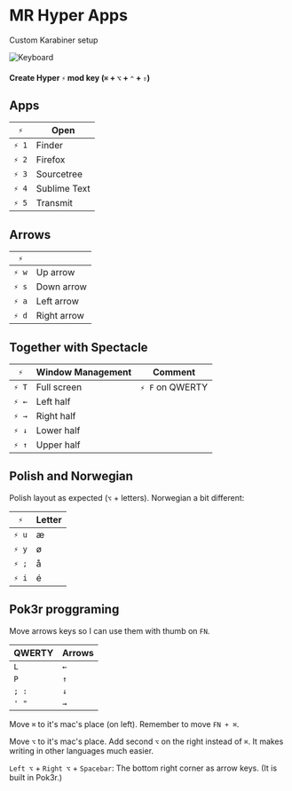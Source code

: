 # MR Hyper Apps
Custom Karabiner setup

![Keyboard](polnormakwide-v2-0.png.png)

####  Create Hyper `⚡︎` mod key (`⌘` + `⌥` + `⌃` + `⇧`)

## Apps

| `⚡︎`| Open  | 
| ------ | ---------- |
| `⚡︎ 1`   | Finder |
|`⚡︎ 2`  | Firefox  |
| `⚡︎ 3`   | Sourcetree | 
| `⚡︎ 4`  | Sublime Text |
| `⚡︎ 5`   | Transmit | 

## Arrows

| `⚡︎`|   | 
| ------ | ---------- |
| `⚡︎ w`   | Up arrow |
|`⚡︎ s`  | Down arrow  |
| `⚡︎ a`   | Left arrow | 
| `⚡︎ d`  | Right arrow |


## Together with Spectacle

| `⚡︎`| Window Management  | Comment  |
| ------ | ---------- | ------------ |
| `⚡︎ T`   | Full screen |  `⚡︎ F` on QWERTY|
|`⚡︎ ←`  | Left half  |  |
| `⚡︎ →`   | Right half |  |
| `⚡︎ ↓`  | Lower half |  |
| `⚡︎ ↑`   | Upper half |   |


## Polish and Norwegian

Polish layout as expected (`⌥` + letters).
Norwegian a bit different:

| `⚡︎`| Letter  | 
| ------ | ---------- |
| `⚡︎ u`   | æ |
|`⚡︎ y`  | ø |
| `⚡︎ ;`   | å | 
| `⚡︎ i`  | é |


## Pok3r proggraming

Move arrows keys so I can use them with thumb on `FN`.

|QWERTY|Arrows |
| ------ | ---------- | 
|`L`|`←`|
|`P`|`↑`|
|`; :`|`↓`|
|`' "`|`→`|

Move `⌘` to it's mac's place (on left). Remember to move `FN + ⌘`.

Move `⌥` to it's mac's place. Add second `⌥` on the right instead of  `⌘`. It makes writing in other languages much easier.

`Left ⌥` + `Right ⌥` + `Spacebar`: The bottom right corner as arrow keys. (It is built in Pok3r.)